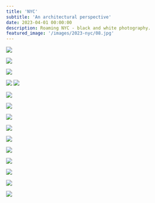 ```yaml
---
title: 'NYC'
subtitle: 'An architectural perspective'
date: 2023-04-01 00:00:00
description: Roaming NYC - black and white photography.
featured_image: '/images/2023-nyc/08.jpg'
---
```


![](/images/2023-nyc/01.jpg)

![](/images/2023-nyc/02.jpg)  

![](/images/2023-nyc/03.jpg)  

<div class="gallery" data-columns="2">
	<img src="/images/2023-nyc/04.jpg">
	<img src="/images/2023-nyc/09.jpg">
</div>

![](/images/2023-nyc/05.jpg)

![](/images/2023-nyc/06.jpg)  

![](/images/2023-nyc/07.jpg)  

![](/images/2023-nyc/08.jpg) 

<!-- ![](/images/2023-nyc/09.jpg)  -->

![](/images/2023-nyc/10.jpg) 

![](/images/2023-nyc/11.jpg) 

![](/images/2023-nyc/12.jpg) 

![](/images/2023-nyc/13.jpg) 

![](/images/2023-nyc/15.jpg) 

![](/images/2023-nyc/14.jpg) 

